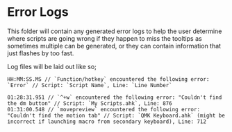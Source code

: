 # Error Logs
This folder will contain any generated error logs to help the user determine where scripts are going wrong if they happen to miss the tooltips as sometimes multiple can be generated, or they can contain information that just flashes by too fast.

Log files will be laid out like so;

```
HH:MM:SS.MS // `Function/hotkey` encountered the following error: `Error` // Script: `Script Name`, Line: `Line Number`

01:28:31.951 // `^+w` encountered the following error: "Couldn't find the dm button" // Script: `My Scripts.ahk`, Line: 876
01:31:00.548 // `movepreview` encountered the following error: "Couldn't find the motion tab" // Script: `QMK Keyboard.ahk` (might be incorrect if launching macro from secondary keyboard), Line: 712
```